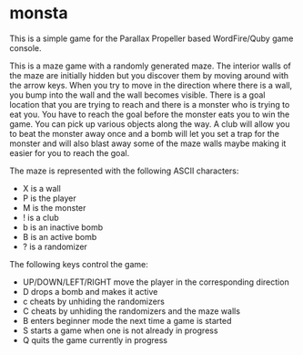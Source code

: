 # monsta
This is a simple game for the Parallax Propeller based WordFire/Quby game console.

This is a maze game with a randomly generated maze. The interior walls of the maze are initially hidden but you discover them by moving around with the arrow keys. When you try to move in the direction where there is a wall, you bump into the wall and the wall becomes visible. There is a goal location that you are trying to reach and there is a monster who is trying to eat you. You have to reach the goal before the monster eats you to win the game. You can pick up various objects along the way. A club will allow you to beat the monster away once and a bomb will let you set a trap for the monster and will also blast away some of the maze walls maybe making it easier for you to reach the goal.

The maze is represented with the following ASCII characters:

- X is a wall
- P is the player
- M is the monster
- ! is a club
- b is an inactive bomb
- B is an active bomb
- ? is a randomizer

The following keys control the game:

- UP/DOWN/LEFT/RIGHT move the player in the corresponding direction
- D drops a bomb and makes it active
- c cheats by unhiding the randomizers
- C cheats by unhiding the randomizers and the maze walls
- B enters beginner mode the next time a game is started
- S starts a game when one is not already in progress
- Q quits the game currently in progress
